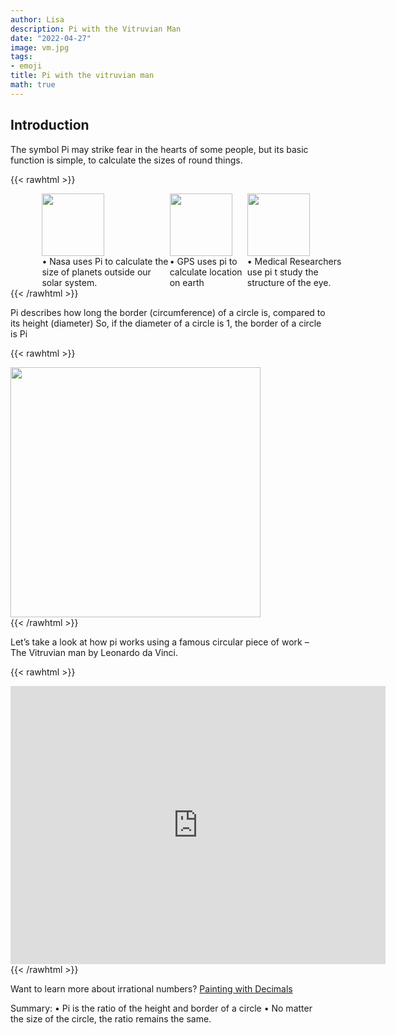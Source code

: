 ```yaml
---
author: Lisa
description: Pi with the Vitruvian Man
date: "2022-04-27"
image: vm.jpg
tags:
- emoji
title: Pi with the vitruvian man
math: true
---
```


## Introduction

The symbol Pi may strike fear in the hearts of some people, but its basic function is simple, to calculate the sizes of round things.


{{< rawhtml >}}
<div style="display: flex; width:100%;padding-left:10%;align-items: center; ">
<div class="threecolumn">
<img src="/images/nasa.jpg" style="width:100px;"> 
<br> •	Nasa uses Pi to calculate the size of planets outside our solar system.
</div>
<div class="threecolumn">
<img src="/images/gps.png" style="width:100px;">
<br>•	GPS uses pi to calculate location on earth
</div>
<div class="threecolumn">
<img src="/images/pi.png" style="width:100px;">
<br>•	Medical Researchers use pi t study the structure of the eye.
</div>
</div>   
{{< /rawhtml >}}

Pi describes how long the border (circumference) of a circle is, compared to its height (diameter)
So, if the diameter of a circle is 1, the border of a circle is Pi  

{{< rawhtml >}}
<div class="center">
<img src="/images/circle-dem.svg" style="width:400px;">
</div>
{{< /rawhtml >}}

Let’s take a look at how pi works using a famous circular piece of work – The Vitruvian man by Leonardo da Vinci.   

{{< rawhtml >}}
<div class="center">
<iframe 
        src="https://editor.p5js.org/lisa-pinto/full/lFceus3wt"
        style="border-style: none;width: 600px; height: 445px"
        >
</iframe>
</div>
{{< /rawhtml >}}

Want to learn more about irrational numbers?
[Painting with Decimals](/decimals-and-painting)

Summary:
• Pi is the ratio of the height and border of a circle
• No matter the size of the circle, the ratio remains the same.